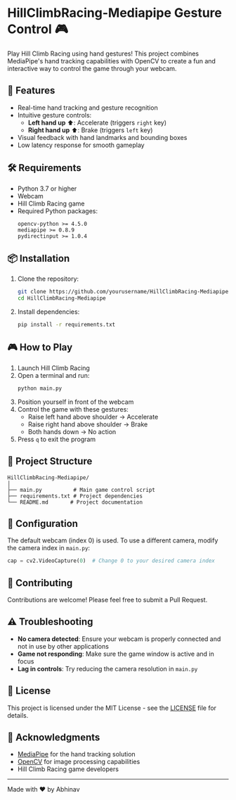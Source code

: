 # HillClimbRacing-Mediapipe Gesture Control 🎮

Play Hill Climb Racing using hand gestures! This project combines MediaPipe's hand tracking capabilities with OpenCV to create a fun and interactive way to control the game through your webcam.

## 🎯 Features

- Real-time hand tracking and gesture recognition
- Intuitive gesture controls:
  - **Left hand up** ⬆️: Accelerate (triggers `right` key)
  - **Right hand up** ⬆️: Brake (triggers `left` key)
- Visual feedback with hand landmarks and bounding boxes
- Low latency response for smooth gameplay

## 🛠️ Requirements

- Python 3.7 or higher
- Webcam
- Hill Climb Racing game
- Required Python packages:
  ```
  opencv-python >= 4.5.0
  mediapipe >= 0.8.9
  pydirectinput >= 1.0.4
  ```

## 📦 Installation

1. Clone the repository:
   ```sh
   git clone https://github.com/yourusername/HillClimbRacing-Mediapipe.git
   cd HillClimbRacing-Mediapipe
   ```

2. Install dependencies:
   ```sh
   pip install -r requirements.txt
   ```

## 🎮 How to Play

1. Launch Hill Climb Racing
2. Open a terminal and run:
   ```sh
   python main.py
   ```
3. Position yourself in front of the webcam
4. Control the game with these gestures:
   - Raise left hand above shoulder → Accelerate
   - Raise right hand above shoulder → Brake
   - Both hands down → No action
5. Press `q` to exit the program

## 📁 Project Structure

```
HillClimbRacing-Mediapipe/
│
├── main.py          # Main game control script
├── requirements.txt # Project dependencies
└── README.md       # Project documentation
```

## 🔧 Configuration

The default webcam (index 0) is used. To use a different camera, modify the camera index in `main.py`:
```python
cap = cv2.VideoCapture(0)  # Change 0 to your desired camera index
```

## 🤝 Contributing

Contributions are welcome! Please feel free to submit a Pull Request.

## ⚠️ Troubleshooting

- **No camera detected**: Ensure your webcam is properly connected and not in use by other applications
- **Game not responding**: Make sure the game window is active and in focus
- **Lag in controls**: Try reducing the camera resolution in `main.py`

## 📜 License

This project is licensed under the MIT License - see the [LICENSE](LICENSE) file for details.

## 🙏 Acknowledgments

- [MediaPipe](https://mediapipe.dev/) for the hand tracking solution
- [OpenCV](https://opencv.org/) for image processing capabilities
- Hill Climb Racing game developers

---
Made with ❤️ by Abhinav